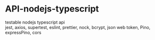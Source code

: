 # API-nodejs-typescript
testable nodejs typescript api 
<br>
jest, axios, supertest, eslint, prettier, nock, bcrypt, json web token, Pino, expressPino, cors 
